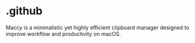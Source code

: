 # .github
Maccy is a minimalistic yet highly efficient clipboard manager designed to improve workflow and productivity on macOS.
